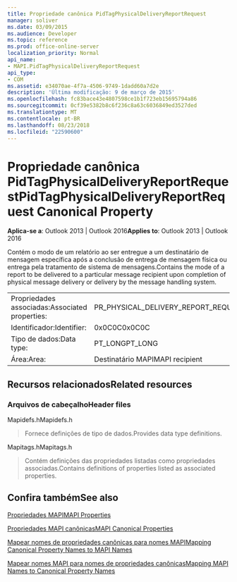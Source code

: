 ```yaml
---
title: Propriedade canônica PidTagPhysicalDeliveryReportRequest
manager: soliver
ms.date: 03/09/2015
ms.audience: Developer
ms.topic: reference
ms.prod: office-online-server
localization_priority: Normal
api_name:
- MAPI.PidTagPhysicalDeliveryReportRequest
api_type:
- COM
ms.assetid: e34070ae-4f7a-4506-9749-1dadd60a7d2e
description: 'Última modificação: 9 de março de 2015'
ms.openlocfilehash: fc83bace43e4807598ce1b1f723eb15695794a86
ms.sourcegitcommit: 0cf39e5382b8c6f236c8a63c6036849ed3527ded
ms.translationtype: MT
ms.contentlocale: pt-BR
ms.lasthandoff: 08/23/2018
ms.locfileid: "22590600"
---
```

# <a name="pidtagphysicaldeliveryreportrequest-canonical-property"></a><span data-ttu-id="700ca-103">Propriedade canônica PidTagPhysicalDeliveryReportRequest</span><span class="sxs-lookup"><span data-stu-id="700ca-103">PidTagPhysicalDeliveryReportRequest Canonical Property</span></span>

  
  
<span data-ttu-id="700ca-104">**Aplica-se a**: Outlook 2013 | Outlook 2016</span><span class="sxs-lookup"><span data-stu-id="700ca-104">**Applies to**: Outlook 2013 | Outlook 2016</span></span> 
  
<span data-ttu-id="700ca-105">Contém o modo de um relatório ao ser entregue a um destinatário de mensagem específica após a conclusão de entrega de mensagem física ou entrega pela tratamento de sistema de mensagens.</span><span class="sxs-lookup"><span data-stu-id="700ca-105">Contains the mode of a report to be delivered to a particular message recipient upon completion of physical message delivery or delivery by the message handling system.</span></span>
  
|||
|:-----|:-----|
|<span data-ttu-id="700ca-106">Propriedades associadas:</span><span class="sxs-lookup"><span data-stu-id="700ca-106">Associated properties:</span></span>  <br/> |<span data-ttu-id="700ca-107">PR_PHYSICAL_DELIVERY_REPORT_REQUEST</span><span class="sxs-lookup"><span data-stu-id="700ca-107">PR_PHYSICAL_DELIVERY_REPORT_REQUEST</span></span>  <br/> |
|<span data-ttu-id="700ca-108">Identificador:</span><span class="sxs-lookup"><span data-stu-id="700ca-108">Identifier:</span></span>  <br/> |<span data-ttu-id="700ca-109">0x0C0C</span><span class="sxs-lookup"><span data-stu-id="700ca-109">0x0C0C</span></span>  <br/> |
|<span data-ttu-id="700ca-110">Tipo de dados:</span><span class="sxs-lookup"><span data-stu-id="700ca-110">Data type:</span></span>  <br/> |<span data-ttu-id="700ca-111">PT_LONG</span><span class="sxs-lookup"><span data-stu-id="700ca-111">PT_LONG</span></span>  <br/> |
|<span data-ttu-id="700ca-112">Área:</span><span class="sxs-lookup"><span data-stu-id="700ca-112">Area:</span></span>  <br/> |<span data-ttu-id="700ca-113">Destinatário MAPI</span><span class="sxs-lookup"><span data-stu-id="700ca-113">MAPI recipient</span></span>  <br/> |
   
## <a name="related-resources"></a><span data-ttu-id="700ca-114">Recursos relacionados</span><span class="sxs-lookup"><span data-stu-id="700ca-114">Related resources</span></span>

### <a name="header-files"></a><span data-ttu-id="700ca-115">Arquivos de cabeçalho</span><span class="sxs-lookup"><span data-stu-id="700ca-115">Header files</span></span>

<span data-ttu-id="700ca-116">Mapidefs.h</span><span class="sxs-lookup"><span data-stu-id="700ca-116">Mapidefs.h</span></span>
  
> <span data-ttu-id="700ca-117">Fornece definições de tipo de dados.</span><span class="sxs-lookup"><span data-stu-id="700ca-117">Provides data type definitions.</span></span>
    
<span data-ttu-id="700ca-118">Mapitags.h</span><span class="sxs-lookup"><span data-stu-id="700ca-118">Mapitags.h</span></span>
  
> <span data-ttu-id="700ca-119">Contém definições das propriedades listadas como propriedades associadas.</span><span class="sxs-lookup"><span data-stu-id="700ca-119">Contains definitions of properties listed as associated properties.</span></span>
    
## <a name="see-also"></a><span data-ttu-id="700ca-120">Confira também</span><span class="sxs-lookup"><span data-stu-id="700ca-120">See also</span></span>



[<span data-ttu-id="700ca-121">Propriedades MAPI</span><span class="sxs-lookup"><span data-stu-id="700ca-121">MAPI Properties</span></span>](mapi-properties.md)
  
[<span data-ttu-id="700ca-122">Propriedades MAPI canônicas</span><span class="sxs-lookup"><span data-stu-id="700ca-122">MAPI Canonical Properties</span></span>](mapi-canonical-properties.md)
  
[<span data-ttu-id="700ca-123">Mapear nomes de propriedades canônicas para nomes MAPI</span><span class="sxs-lookup"><span data-stu-id="700ca-123">Mapping Canonical Property Names to MAPI Names</span></span>](mapping-canonical-property-names-to-mapi-names.md)
  
[<span data-ttu-id="700ca-124">Mapear nomes MAPI para nomes de propriedades canônicas</span><span class="sxs-lookup"><span data-stu-id="700ca-124">Mapping MAPI Names to Canonical Property Names</span></span>](mapping-mapi-names-to-canonical-property-names.md)

